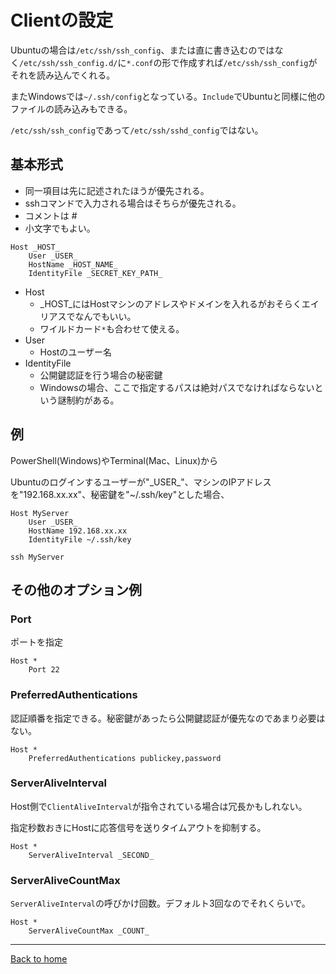 <!--

This document is written in Markdown.
You can preview on such as VisualStudio Code.
If you want to know more, search with "vscode markdown" or refer to official document https://code.visualstudio.com/Docs/languages/markdown .

-->

# Clientの設定

Ubuntuの場合は`/etc/ssh/ssh_config`、または直に書き込むのではなく`/etc/ssh/ssh_config.d/`に`*.conf`の形で作成すれば`/etc/ssh/ssh_config`がそれを読み込んでくれる。

またWindowsでは`~/.ssh/config`となっている。`Include`でUbuntuと同様に他のファイルの読み込みもできる。

`/etc/ssh/ssh_config`であって`/etc/ssh/sshd_config`ではない。

## 基本形式

- 同一項目は先に記述されたほうが優先される。
- sshコマンドで入力される場合はそちらが優先される。
- コメントは \#
- 小文字でもよい。

```
Host _HOST_
	User _USER_
	HostName _HOST_NAME_
	IdentityFile _SECRET_KEY_PATH_
```

- Host
	- \_HOST\_にはHostマシンのアドレスやドメインを入れるがおそらくエイリアスでなんでもいい。
	- ワイルドカード`*`も合わせて使える。
- User
	- Hostのユーザー名
- IdentityFile
	- 公開鍵認証を行う場合の秘密鍵
	- Windowsの場合、ここで指定するパスは絶対パスでなければならないという謎制約がある。


## 例

PowerShell(Windows)やTerminal(Mac、Linux)から

Ubuntuのログインするユーザーが"\_USER\_"、マシンのIPアドレスを"192.168.xx.xx"、秘密鍵を"~/.ssh/key"とした場合、

```
Host MyServer
	User _USER_
	HostName 192.168.xx.xx
	IdentityFile ~/.ssh/key
```

```
ssh MyServer
```

## その他のオプション例

### Port

ポートを指定

```
Host *
	Port 22
```

### PreferredAuthentications

認証順番を指定できる。秘密鍵があったら公開鍵認証が優先なのであまり必要はない。

```
Host *
	PreferredAuthentications publickey,password
```

### ServerAliveInterval

Host側で`ClientAliveInterval`が指令されている場合は冗長かもしれない。

指定秒数おきにHostに応答信号を送りタイムアウトを抑制する。

```
Host *
	ServerAliveInterval _SECOND_
```
### ServerAliveCountMax

`ServerAliveInterval`の呼びかけ回数。デフォルト3回なのでそれくらいで。

```
Host *
	ServerAliveCountMax _COUNT_
```

---

[Back to home](../readme.md)

<!-- Written by Croyfet in 2022-->

